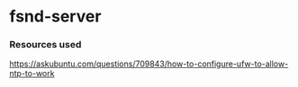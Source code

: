 # fsnd-server



### Resources used

https://askubuntu.com/questions/709843/how-to-configure-ufw-to-allow-ntp-to-work

